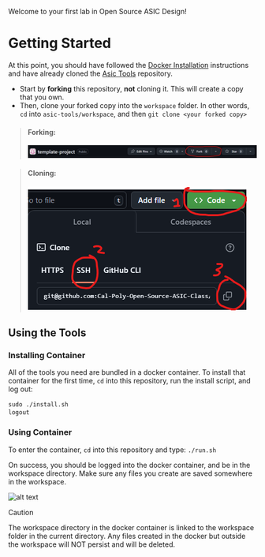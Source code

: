 
Welcome to your first lab in Open Source ASIC Design!

# Getting Started
At this point, you should have followed the [Docker Installation](https://github.com/Cal-Poly-Open-Source-ASIC-Class) instructions and have already cloned the [Asic Tools](https://github.com/Cal-Poly-Open-Source-ASIC-Class/asic-tools) repository. 

- Start by __forking__ this repository, __not__ cloning it. This will create a copy that you own.
- Then, clone your forked copy into the `workspace`  folder. In other words, `cd` into `asic-tools/workspace`, and then `git clone <your forked copy>`
>#### Forking:
>![alt text](docs/fork.png)

>#### Cloning:
>![alt text](docs/clone.png)

## Using the Tools
### Installing Container
All of the tools you need are bundled in a docker container. To install that container for the first time, `cd` into this repository, run the install script, and log out:
```
sudo ./install.sh
logout
```
### Using Container
 To enter the container, `cd` into this repository and type:
```./run.sh``` 

On success, you should be logged into the docker container, and be in the workspace directory. Make sure any files you create are saved somewhere in the workspace.

![alt text](docs/docker.png)

> [!CAUTION]
> The workspace directory in the docker container is linked to the workspace folder in the current directory. Any files created in the docker but outside the workspace will NOT persist and will be deleted.

